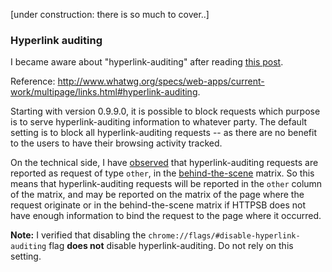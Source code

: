 [under construction: there is so much to cover..]

### Hyperlink auditing

I became aware about "hyperlink-auditing" after reading [this post](http://www.wilderssecurity.com/threads/hyperlink-auditing-aka-a-ping-and-beacon-aka-navigator-sendbeacon.364904/).

Reference: <http://www.whatwg.org/specs/web-apps/current-work/multipage/links.html#hyperlink-auditing>.

Starting with version 0.9.9.0, it is possible to block requests which purpose is to serve hyperlink-auditing information to whatever party. The default setting is to block all hyperlink-auditing requests -- as there are no benefit to the users to have their browsing activity tracked.

On the technical side, I have [observed](http://jsfiddle.net/Ronny/5ntzw/) that hyperlink-auditing requests are reported as request of type `other`, in the [behind-the-scene](/gorhill/httpswitchboard/wiki/Behind-the-scene-requests) matrix. So this means that hyperlink-auditing requests will be reported in the `other` column of the matrix, and may be reported on the matrix of the page where the request originate or in the behind-the-scene matrix if HTTPSB does not have enough information to bind the request to the page where it occurred.

**Note:** I verified that disabling the `chrome://flags/#disable-hyperlink-auditing` flag **does not** disable hyperlink-auditing. Do not rely on this setting.